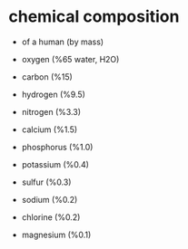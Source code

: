 # chemical composition

- of a human (by mass)

- oxygen (%65 water, H2O)
- carbon (%15)
- hydrogen (%9.5)
- nitrogen (%3.3)
- calcium (%1.5)
- phosphorus (%1.0)
- potassium (%0.4)
- sulfur (%0.3)
- sodium (%0.2)
- chlorine (%0.2)
- magnesium (%0.1)
